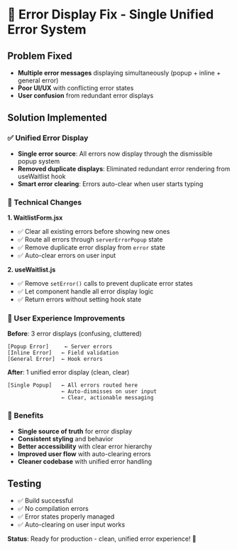 # 🎯 Error Display Fix - Single Unified Error System

## Problem Fixed

-   **Multiple error messages** displaying simultaneously (popup + inline + general error)
-   **Poor UI/UX** with conflicting error states
-   **User confusion** from redundant error displays

## Solution Implemented

### ✅ Unified Error Display

-   **Single error source**: All errors now display through the dismissible popup system
-   **Removed duplicate displays**: Eliminated redundant error rendering from useWaitlist hook
-   **Smart error clearing**: Errors auto-clear when user starts typing

### 🔧 Technical Changes

**1. WaitlistForm.jsx**

-   ✅ Clear all existing errors before showing new ones
-   ✅ Route all errors through `serverErrorPopup` state
-   ✅ Remove duplicate error display from `error` state
-   ✅ Auto-clear errors on user input

**2. useWaitlist.js**

-   ✅ Remove `setError()` calls to prevent duplicate error states
-   ✅ Let component handle all error display logic
-   ✅ Return errors without setting hook state

### 🎨 User Experience Improvements

**Before**: 3 error displays (confusing, cluttered)

```
[Popup Error]     ← Server errors
[Inline Error]   ← Field validation
[General Error]  ← Hook errors
```

**After**: 1 unified error display (clean, clear)

```
[Single Popup]   ← All errors routed here
                 ← Auto-dismisses on user input
                 ← Clear, actionable messaging
```

### 🚀 Benefits

-   **Single source of truth** for error display
-   **Consistent styling** and behavior
-   **Better accessibility** with clear error hierarchy
-   **Improved user flow** with auto-clearing errors
-   **Cleaner codebase** with unified error handling

## Testing

-   ✅ Build successful
-   ✅ No compilation errors
-   ✅ Error states properly managed
-   ✅ Auto-clearing on user input works

**Status**: Ready for production - clean, unified error experience! 🎉
